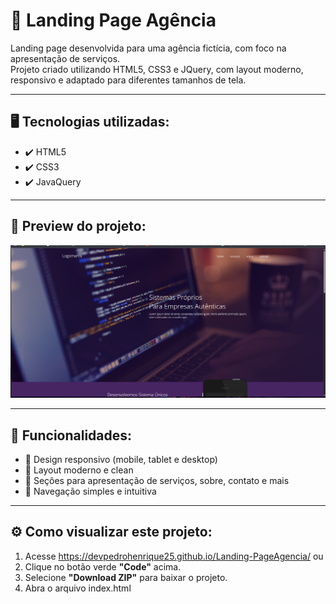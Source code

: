 # 🚀 Landing Page Agência

Landing page desenvolvida para uma agência fictícia, com foco na apresentação de serviços.  
Projeto criado utilizando HTML5, CSS3 e JQuery, com layout moderno, responsivo e adaptado para diferentes tamanhos de tela.

---

## 🖥️ Tecnologias utilizadas:
- ✔️ HTML5
- ✔️ CSS3
- ✔️ JavaQuery

---

## 📸 Preview do projeto:
![Preview](./preview.png) 

---

## 📂 Funcionalidades:
- 🔸 Design responsivo (mobile, tablet e desktop)
- 🔸 Layout moderno e clean
- 🔸 Seções para apresentação de serviços, sobre, contato e mais
- 🔸 Navegação simples e intuitiva

---

## ⚙️ Como visualizar este projeto:
1. Acesse https://devpedrohenrique25.github.io/Landing-PageAgencia/
   ou
3. Clique no botão verde **"Code"** acima.
4. Selecione **"Download ZIP"** para baixar o projeto.
5. Abra o arquivo index.html
